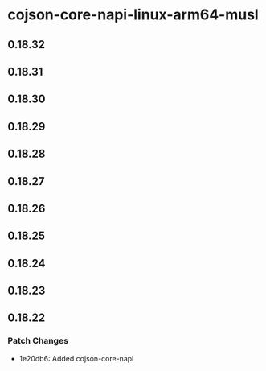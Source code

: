 # cojson-core-napi-linux-arm64-musl

## 0.18.32

## 0.18.31

## 0.18.30

## 0.18.29

## 0.18.28

## 0.18.27

## 0.18.26

## 0.18.25

## 0.18.24

## 0.18.23

## 0.18.22

### Patch Changes

- 1e20db6: Added cojson-core-napi
